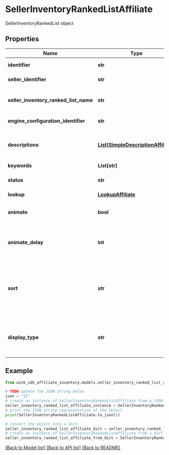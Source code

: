 # SellerInventoryRankedListAffiliate

SellerInventoryRankedList  object

## Properties

Name | Type | Description | Notes
------------ | ------------- | ------------- | -------------
**identifier** | **str** | Unique identifier | 
**seller_identifier** | **str** | Company identifier | 
**seller_inventory_ranked_list_name** | **str** | Descriptive name of this list for seller use only | 
**engine_configuration_identifier** | **str** | Customization identifier | 
**descriptions** | [**List[SimpleDescriptionAffiliate]**](SimpleDescriptionAffiliate.md) | Contains custom title and description of grid | 
**keywords** | **List[str]** |  | 
**status** | **str** | Status | [default to 'ACTIVE']
**lookup** | [**LookupAffiliate**](LookupAffiliate.md) |  | 
**animate** | **bool** | Create an animated gif instead of a list of images | [optional] [default to False]
**animate_delay** | **int** | Controls animation delay in milliseconds. -1 is disabled | [optional] [default to -1]
**sort** | **str** | Determines which badge to show on the Web Component. Is also used to sort properties for search grids. | [optional] 
**display_type** | **str** | Indicate which initial values to display first on the front-facing card | [optional] [default to 'NATIVE']

## Example

```python
from wink_sdk_affiliate_inventory.models.seller_inventory_ranked_list_affiliate import SellerInventoryRankedListAffiliate

# TODO update the JSON string below
json = "{}"
# create an instance of SellerInventoryRankedListAffiliate from a JSON string
seller_inventory_ranked_list_affiliate_instance = SellerInventoryRankedListAffiliate.from_json(json)
# print the JSON string representation of the object
print(SellerInventoryRankedListAffiliate.to_json())

# convert the object into a dict
seller_inventory_ranked_list_affiliate_dict = seller_inventory_ranked_list_affiliate_instance.to_dict()
# create an instance of SellerInventoryRankedListAffiliate from a dict
seller_inventory_ranked_list_affiliate_from_dict = SellerInventoryRankedListAffiliate.from_dict(seller_inventory_ranked_list_affiliate_dict)
```
[[Back to Model list]](../README.md#documentation-for-models) [[Back to API list]](../README.md#documentation-for-api-endpoints) [[Back to README]](../README.md)


